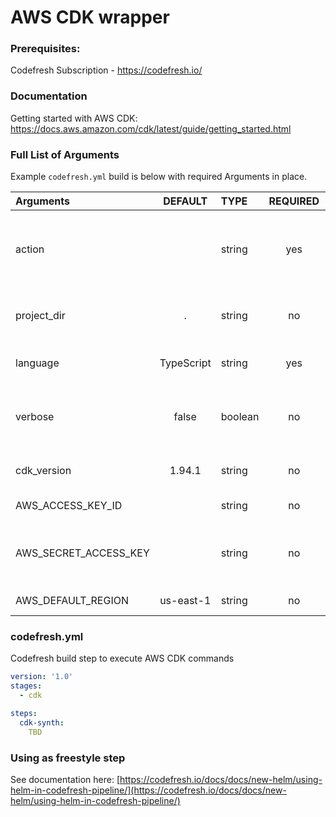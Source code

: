 # AWS CDK wrapper

### Prerequisites:

Codefresh Subscription - https://codefresh.io/

### Documentation

Getting started with AWS CDK: https://docs.aws.amazon.com/cdk/latest/guide/getting_started.html

### Full List of Arguments

Example `codefresh.yml` build is below with required Arguments in place.

| Arguments | DEFAULT | TYPE | REQUIRED | VALUES | DESCRIPTION |
| :----------------------------| :----------: | :---------| :---: |----------|---------------------------------------------------------------------------------------------------------------------------------|
| action | | string | yes | synth, bootstrap, deploy, diff, list, destroy, freestyle |The CDK operation to execute |
| project_dir | . | string | no | | the folder where the CDK app is located |
| language | TypeScript | string | yes | TypeScript, Python | The language for the application |
| verbose | false | boolean | no | true, false | Add the --verbose flag to the command if true |
| cdk_version | 1.94.1 | string | no | | Version of the CDK used in the image |
| AWS_ACCESS_KEY_ID | | string | no | Amazon access key|
| AWS_SECRET_ACCESS_KEY | | string | no | Amazon secret key. Don't forget to encrypt it|
 | AWS_DEFAULT_REGION | us-east-1| string | no | Amazon region|




### codefresh.yml

Codefresh build step to execute AWS CDK commands

```yaml
version: '1.0'
stages:
  - cdk

steps:
  cdk-synth:
    TBD  

```

### Using as freestyle step

See documentation here: [https://codefresh.io/docs/docs/new-helm/using-helm-in-codefresh-pipeline/](https://codefresh.io/docs/docs/new-helm/using-helm-in-codefresh-pipeline/)
